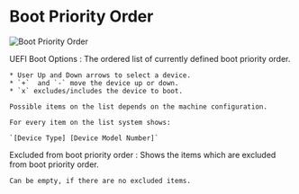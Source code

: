 # Boot Priority Order #

![Boot Priority Order](https://cdrt.github.io/mk_docs/ref/bios/settings/thinkstation/img/ts_bootpriorityorder.PNG)

UEFI Boot Options
:	The ordered list of currently defined boot priority order.

	* User Up and Down arrows to select a device.
	* `+`  and `-` move the device up or down.
	* `x` excludes/includes the device to boot.

	Possible items on the list depends on the machine configuration.

	For every item on the list system shows:

	`[Device Type] [Device Model Number]`

Excluded from boot priority order
:	Shows the items which are excluded from boot priority order.

	Can be empty, if there are no excluded items.
